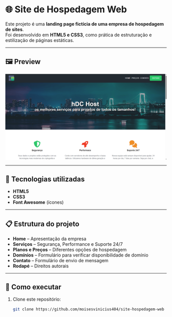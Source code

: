 # 🌐 Site de Hospedagem Web

Este projeto é uma **landing page fictícia de uma empresa de hospedagem de sites**.  
Foi desenvolvido em **HTML5 e CSS3**, como prática de estruturação e estilização de páginas estáticas.

---

## 🖼️ Preview

![Preview do site](https://github.com/moisesvinicius404/site-hospedagem-web/blob/main/site-hdc-host/foto-hdc-host.png)

---

## 🚀 Tecnologias utilizadas

- **HTML5**
- **CSS3**
- **Font Awesome** (ícones)

---

## 📋 Estrutura do projeto

- **Home** – Apresentação da empresa  
- **Serviços** – Segurança, Performance e Suporte 24/7  
- **Planos e Preços** – Diferentes opções de hospedagem  
- **Domínios** – Formulário para verificar disponibilidade de domínio  
- **Contato** – Formulário de envio de mensagem  
- **Rodapé** – Direitos autorais  

---

## 📂 Como executar

1. Clone este repositório:
   ```bash
   git clone https://github.com/moisesvinicius404/site-hospedagem-web
